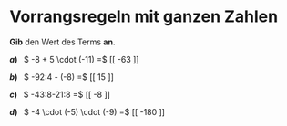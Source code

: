 <!--
version:  0.0.1

language: de

@style
main > *:not(:last-child) {
  margin-bottom: 3rem;
}

input {
    text-align: center;
}

.flex-container {
    display: flex;
    flex-wrap: wrap;
    align-items: stretch;
    gap: 20px;
}

.flex-child {
    flex: 1;
    min-width: 350px;
    margin-right: 20px;
}

@media (max-width: 400px) {
    .flex-child {
        flex: 100%;
        margin-right: 0;
    }
}
@end

formula: \carry   \textcolor{red}{\scriptsize #1}
formula: \digit   \rlap{\carry{#1}}\phantom{#2}#2
formula: \permil  \text{‰}

import: https://raw.githubusercontent.com/LiaTemplates/Tikz-Jax/main/README.md

script: https://cdn.jsdelivr.net/gh/LiaTemplates/Tikz-Jax@main/dist/index.js


tags: Vorrangsregeln, Negative Zahlen, leicht, niedrig, Angeben

comment: Rechne mit ganzen Zahlen im Kopf. Beachte die Vorrangsregeln.

author: Martin Lommatzsch

-->




# Vorrangsregeln mit ganzen Zahlen

**Gib** den Wert des Terms **an**.

<section class="flex-container">

<div class="flex-child">

__$a)\;\;$__ $ -8 + 5 \cdot (-11) =$ [[  -63  ]]

</div> 
<div class="flex-child">

__$b)\;\;$__ $ -92:4 - (-8) =$ [[  15  ]]

</div> 
<div class="flex-child">

__$c)\;\;$__ $ -43:8-21:8 =$ [[  -8  ]]

</div> 
<div class="flex-child">

__$d)\;\;$__ $ -4 \cdot (-5) \cdot (-9) =$ [[  -180  ]]

</div> 
</section>





